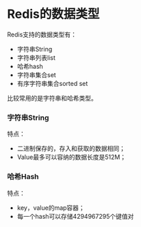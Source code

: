 # Redis的数据类型

Redis支持的数据类型有：

- 字符串String
- 字符串列表list
- 哈希hash
- 字符串集合set
- 有序字符串集合sorted set

比较常用的是字符串和哈希类型。

### 字符串String

特点：

- 二进制保存的，存入和获取的数据相同；
- Value最多可以容纳的数据长度是512M；

### 哈希Hash

特点：

- key，value的map容器；
- 每一个hash可以存储4294967295个键值对

  